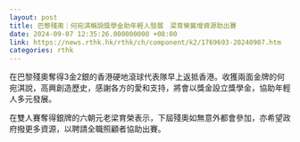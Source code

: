 ```yaml
---
layout: post
title: 巴黎殘奧｜何宛淇稱設獎學金助年輕人發展　梁育榮冀增資源助出賽
date: 2024-09-07 12:35:26.000000000 +08:00
link: https://news.rthk.hk/rthk/ch/component/k2/1769693-20240907.htm
categories: rthk
---
```


在巴黎殘奧奪得3金2銀的香港硬地滾球代表隊早上返抵香港。收獲兩面金牌的何宛淇說，高興創造歷史，感謝各方的愛和支持，將會以獎金設立獎學金，協助年輕人多元發展。

在雙人賽奪得銀牌的六朝元老梁育榮表示，下屆殘奧如無意外都會參加，亦希望政府撥更多資源，以聘請全職照顧者協助出賽。

